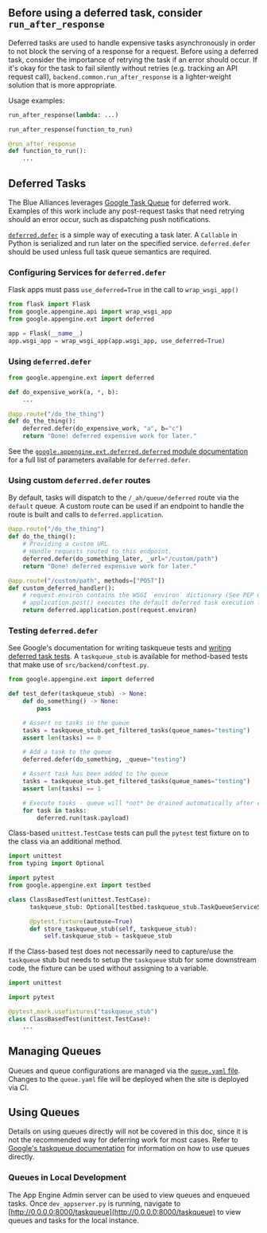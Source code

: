 ## Before using a deferred task, consider `run_after_response`

Deferred tasks are used to handle expensive tasks asynchronously in order to not block the serving of a response for a request. Before using a deferred task, consider the importance of retrying the task if an error should occur. If it's okay for the task to fail silently without retries (e.g. tracking an API request call), `backend.common.run_after_response` is a lighter-weight solution that is more appropriate.

Usage examples:

```python
run_after_response(lambda: ...)
```

```python
run_after_response(function_to_run)
```

```python
@run_after_response
def function_to_run():
    ...
```

## Deferred Tasks

The Blue Alliances leverages [Google Task Queue](https://cloud.google.com/appengine/docs/standard/python/taskqueue) for deferred work. Examples of this work include any post-request tasks that need retrying should an error occur, such as dispatching push notifications.

[`deferred.defer`](https://cloud.google.com/appengine/docs/standard/python/refdocs/google.appengine.ext.deferred.deferred) is a simple way of executing a task later. A `Callable` in Python is serialized and run later on the specified service. `deferred.defer` should be used unless full task queue semantics are required.

### Configuring Services for `deferred.defer`

Flask apps must pass `use_deferred=True` in the call to `wrap_wsgi_app()`

```python
from flask import Flask
from google.appengine.api import wrap_wsgi_app
from google.appengine.ext import deferred

app = Flask(__name__)
app.wsgi_app = wrap_wsgi_app(app.wsgi_app, use_deferred=True)
```

### Using `deferred.defer`

```python
from google.appengine.ext import deferred

def do_expensive_work(a, *, b):
    ...

@app.route("/do_the_thing")
def do_the_thing():
    deferred.defer(do_expensive_work, "a", b="c")
    return "Done! deferred expensive work for later."
```

See the [`google.appengine.ext.deferred.deferred` module documentation](https://cloud.google.com/appengine/docs/standard/python/refdocs/google.appengine.ext.deferred.deferred) for a full list of parameters available for `deferred.defer`.

### Using custom `deferred.defer` routes

By default, tasks will dispatch to the `/_ah/queue/deferred` route via the `default` queue. A custom route can be used if an endpoint to handle the route is built and calls to `deferred.application`.

```python
@app.route("/do_the_thing")
def do_the_thing():
    # Providing a custom URL.
    # Handle requests routed to this endpoint.
    deferred.defer(do_something_later, _url="/custom/path")
    return "Done! deferred expensive work for later."

@app.route("/custom/path", methods=["POST"])
def custom_deferred_handler():
    # request.environ contains the WSGI `environ` dictionary (See PEP 0333)
    # application.post() executes the default deferred task execution logic
    return deferred.application.post(request.environ)
```

### Testing `deferred.defer`

See Google's documentation for writing taskqueue tests and [writing deferred task tests](https://cloud.google.com/appengine/docs/standard/python/tools/localunittesting#deferred-tasks). A `taskqueue_stub` is available for method-based tests that make use of `src/backend/conftest.py`.

```python
from google.appengine.ext import deferred

def test_defer(taskqueue_stub) -> None:
    def do_something() -> None:
        pass

    # Assert no tasks in the queue
    tasks = taskqueue_stub.get_filtered_tasks(queue_names="testing")
    assert len(tasks) == 0

    # Add a task to the queue
    deferred.defer(do_something, _queue="testing")

    # Assert task has been added to the queue
    tasks = taskqueue_stub.get_filtered_tasks(queue_names="testing")
    assert len(tasks) == 1

    # Execute tasks - queue will *not* be drained automatically after executing
    for task in tasks:
        deferred.run(task.payload)
```

Class-based `unittest.TestCase` tests can pull the `pytest` test fixture on to the class via an additional method.

```python
import unittest
from typing import Optional

import pytest
from google.appengine.ext import testbed

class ClassBasedTest(unittest.TestCase):
      taskqueue_stub: Optional[testbed.taskqueue_stub.TaskQueueServiceStub] = None

      @pytest.fixture(autouse=True)
      def store_taskqueue_stub(self, taskqueue_stub):
          self.taskqueue_stub = taskqueue_stub
```

If the Class-based test does not necessarily need to capture/use the `taskqueue` stub but needs to setup the `taskqueue` stub for some downstream code, the fixture can be used without assigning to a variable.

```python
import unittest

import pytest

@pytest.mark.usefixtures("taskqueue_stub")
class ClassBasedTest(unittest.TestCase):
    ...
```

## Managing Queues

Queues and queue configurations are managed via the [`queue.yaml` file](https://cloud.google.com/appengine/docs/standard/python/config/queueref). Changes to the `queue.yaml` file will be deployed when the site is deployed via CI.

## Using Queues

Details on using queues directly will not be covered in this doc, since it is not the recommended way for deferring work for most cases. Refer to [Google's taskqueue documentation](https://cloud.google.com/appengine/docs/standard/python/taskqueue) for information on how to use queues directly.

### Queues in Local Development

The App Engine Admin server can be used to view queues and enqueued tasks. Once `dev_appserver.py` is running, navigate to [http://0.0.0.0:8000/taskqueue](http://0.0.0.0:8000/taskqueue) to view queues and tasks for the local instance.
